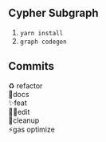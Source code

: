 ## Cypher Subgraph

1. `yarn install`
2. `graph codegen`

## Commits

♻️ refactor  
📝docs  
✨feat  
👷‍♂️edit  
🎨cleanup  
⚡️gas optimize
